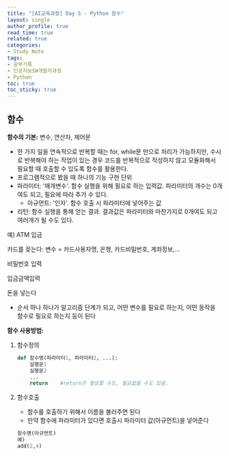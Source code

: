 ```yaml
---
title: "[AI교육과정] Day 5 - Python 함수"
layout: single
author_profile: true
read_time: true
related: true
categories:
- Study Note
tags:
- 공부기록
- 인공지능SW개발자과정
- Python
toc: true
toc_sticky: true
---
```



## 함수

**함수의 기본:** 변수, 연산자, 제어문

- 한 가지 일을 연속적으로 반복할 때는 for, while문 만으로 처리가 가능하지만, 수시로 반복해야 하는 작업이 있는 경우 코드를 반복적으로 작성하지 않고 모듈화해서 필요할 때 호출할 수 있도록 함수를 활용한다.
- 프로그램적으로 봤을 때 하나의 기능 구현 단위
- 파라미터: '매개변수'. 함수 실행을 위해 필요로 하는 입력값. 파라미터의 개수는 0개여도 되고, 필요에 따라 추가 수 있다.
    - 아규먼트: '인자'. 함수 호출 시 파라미터에 넣어주는 값
- 리턴: 함수 실행을 통해 얻는 결과. 결과값은 파라미터와 마찬가지로 0개여도 되고 여러개가 될 수도 있다.



예) ATM 입금

카드를 꽂는다: 변수 = 카드사용자명, 은행, 카드비밀번호, 계좌정보,...

비밀번호 입력

입금금액입력

돈을 넣는다

- 순서 하나 하나가 알고리즘 단계가 되고, 어떤 변수를 필요로 하는지, 어떤 동작을 함수로 필요로 하는지 등이 된다



**함수 사용방법:**

1. 함수정의

    ```python
    def 함수명(파라미터1, 파라미터2, ...):
    	실행문1
    	실행문2
    	...
    	return    #return은 필요할 수도, 필요없을 수도 있음.
    ```

2. 함수호출
    - 함수를 호출하기 위해서 이름을 불러주면 된다
    - 만약 함수에 파라미터가 있다면 호출시 파라미터 값(아규먼트)을 넣어준다

    ```python
    함수명(아규먼트)
    예)
    add(2,4)
    ```
